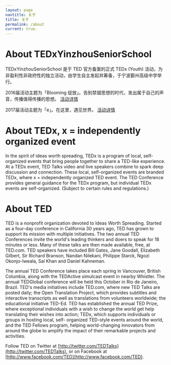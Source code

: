 ```yaml
---
layout: page
navtitle: 关于
title: 关于
permalink: /about
current: true.
---
```

# About TEDxYinzhouSeniorSchool
TEDxYinzhouSeniorSchool 是于 TED 官方备案的正式 TEDx (Youth) 活动，为非盈利性非政府性的独立活动，由学生自主发起并筹备，于宁波鄞州高级中学举行。

2016届活动主题为「Blooming 绽放」。告别禁锢思想的时代，发出属于自己的声音，传播值得传播的思想。 [活动详情](http://tedx.nbyg.net//2017/z-review)

2017届活动主题为「e」。在这里，遇见世界。 [活动详情](http://tedx.nbyg.net//announcements/2017/02/19/about.html)

# About TEDx, x = independently organized event
In the spirit of ideas worth spreading, TEDx is a program of local, self-organized events that bring people together to share a TED-like experience. At a TEDx event, TED Talks video and live speakers combine to spark deep discussion and connection. These local, self-organized events are branded TEDx, where x = independently organized TED event. The TED Conference provides general guidance for the TEDx program, but individual TEDx events are self-organized. (Subject to certain rules and regulations.)

# About TED
TED is a nonprofit organization devoted to Ideas Worth Spreading. Started as a four-day conference in California 30 years ago, TED has grown to support its mission with multiple initiatives. The two annual TED Conferences invite the world's leading thinkers and doers to speak for 18 minutes or less. Many of these talks are then made available, free, at TED.com. TED speakers have included Bill Gates, Jane Goodall, Elizabeth Gilbert, Sir Richard Branson, Nandan Nilekani, Philippe Starck, Ngozi Okonjo-Iweala, Sal Khan and Daniel Kahneman.

The annual TED Conference takes place each spring in Vancouver, British Columbia, along with the TEDActive simulcast event in nearby Whistler. The annual TEDGlobal conference will be held this October in Rio de Janeiro, Brazil. TED's media initiatives include TED.com, where new TED Talks are posted daily; the Open Translation Project, which provides subtitles and interactive transcripts as well as translations from volunteers worldwide; the educational initiative TED-Ed. TED has established the annual TED Prize, where exceptional individuals with a wish to change the world get help translating their wishes into action; TEDx, which supports individuals or groups in hosting local, self- organized TED-style events around the world, and the TED Fellows program, helping world-changing innovators from around the globe to amplify the impact of their remarkable projects and activities.

Follow TED on Twitter at [http://twitter.com/TEDTalks](http://twitter.com/TEDTalks), or on Facebook at [http://www.facebook.com/TED](http://www.facebook.com/TED).
